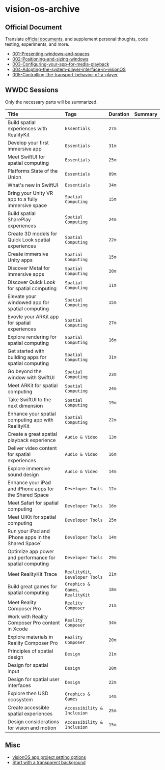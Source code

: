 # vision-os-archive

## Official Document
Translate [official documents](https://developer.apple.com/documentation/visionos), and supplement personal thoughts, code testing, experiments, and more.

- [001-Presenting-windows-and-spaces](https://github.com/Taehyeon-Kim/vision-os-archive/blob/main/official-document/001-Presenting-windows-and-spaces.md)
- [002-Positioning-and-sizing-windows](https://github.com/Taehyeon-Kim/vision-os-archive/blob/main/official-document/002-Positioning-and-sizing-windows.md)
- [003-Configuring-your-app-for-media-playback](https://github.com/Taehyeon-Kim/vision-os-archive/blob/main/official-document/003-Configuring-your-app-for-media-playback.md)
- [004-Adopting-the-system-player-interface-in-visionOS](https://github.com/Taehyeon-Kim/vision-os-archive/blob/main/official-document/004-Adopting-the-system-player-interface-in-visionOS.md)
- [005-Controlling-the-transport-behavior-of-a-player](https://github.com/Taehyeon-Kim/vision-os-archive/blob/main/official-document/005-Controlling-the-transport-behavior-of-a-player.md)

## WWDC Sessions
Only the necessary parts will be summarized.

|Title|Tags|Duration|Summary|
|:--|:--|:--|:--|
|Build spatial experiences with RealityKit|`Essentials`|`27m`|
|Develop your first immersive app|`Essentials`|`31m`|
|Meet SwiftUI for spatial computing|`Essentials`|`25m`|
|Platforms State of the Union|`Essentials`|`89m`|
|What's new in SwiftUI|`Essentials`|`34m`|
|Bring your Unity VR app to a fully immersive space|`Spatial Computing`|`15m`|
|Build spatial SharePlay experiences|`Spatial Computing`|`24m`|
|Create 3D models for Quick Look spatial experiences|`Spatial Computing`|`22m`|
|Create immersive Unity apps|`Spatial Computing`|`15m`|
|Discover Metal for immersive apps|`Spatial Computing`|`20m`|
|Discover Quick Look for spatial computing|`Spatial Computing`|`11m`|
|Elevate your windowed app for spatial computing|`Spatial Computing`|`15m`|
|Evovle your ARKit app for spatial experiences|`Spatial Computing`|`27m`|
|Explore rendering for spatial computing|`Spatial Computing`|`16m`|
|Get started with building apps for spatial computing|`Spatial Computing`|`31m`|
|Go beyond the window with SwiftUI|`Spatial Computing`|`23m`|
|Meet ARKit for spatial computing|`Spatial Computing`|`24m`|
|Take SwiftUI to the next dimension|`Spatial Computing`|`19m`|
|Enhance your spatial computing app with RealityKit|`Spatial Computing`|`22m`|
|Create a great spatial playback experience|`Audio & Video`|`13m`|
|Deliver video content for spatial experiences|`Audio & Video`|`16m`|
|Explore immersive sound design|`Audio & Video`|`14m`|
|Enhance your iPad and iPhone apps for the Shared Space|`Developer Tools`|`12m`|
|Meet Safari for spatial computing|`Developer Tools`|`16m`|
|Meet UIKit for spatial computing|`Developer Tools`|`25m`|
|Run your iPad and iPhone apps in the Shared Space`|`Developer Tools`|`14m`|
|Optimize app power and performance for spatial computing|`Developer Tools`|`29m`|
|Meet RealityKit Trace|`RealityKit`, `Developer Tools`|`21m`|
|Build great games for spatial computing|`Graphics & Games`, `RealityKit`|`18m`|
|Meet Reality Composer Pro|`Reality Composer`|`21m`|
|Work with Reality Composer Pro content in Xcode|`Reality Composer`|`34m`|
|Explore materials in Reality Composer Pro|`Reality Composer`|`20m`|
|Principles of spatial design|`Design`|`21m`|
|Design for spatial input|`Design`|`20m`|
|Design for spatial user interfaces|`Design`|`22m`|
|Explore then USD ecosystem|`Graphics & Games`|`14m`|
|Create accessible spatial experiences|`Accessibility & Inclusion`|`25m`|
|Design considerations for vision and motion|`Accessibility & Inclusion`|`15m`|

## Misc
- [visionOS app project setting options](https://github.com/Taehyeon-Kim/vision-os-archive/blob/main/misc/001-project-setup.md)
- [Start with a transparent background](https://github.com/Taehyeon-Kim/vision-os-archive/blob/main/misc/002-Start-with-a-transparent-background.md)
